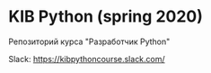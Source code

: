 # KIB Python (spring 2020)  
Репозиторий курса "Разработчик Python"  

Slack: https://kibpythoncourse.slack.com/
